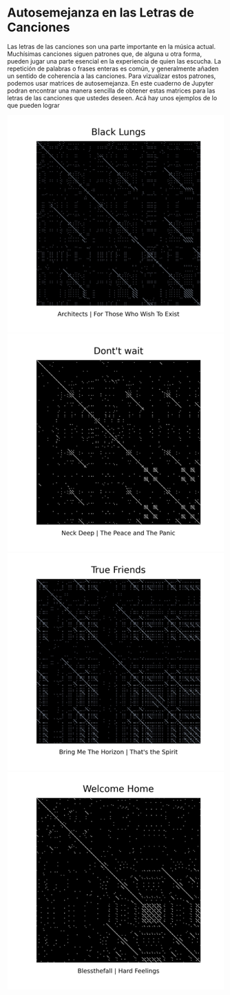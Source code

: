 # Autosemejanza en las Letras de Canciones

Las letras de las canciones son una parte importante en la música actual. Muchísimas canciones siguen patrones que, de alguna u otra forma, pueden jugar una parte esencial en la experiencia de quien las escucha. La repetición de palabras o frases enteras es común, y generalmente añaden un sentido de coherencia a las canciones. Para vizualizar estos patrones, podemos usar matrices de autosemejanza. En este cuaderno de Jupyter podran encontrar una manera sencilla de obtener estas matrices para las letras de las canciones que ustedes deseen. Acá hay unos ejemplos de lo que pueden lograr 

![Black Lungs de Architects](./plots/black_lungs.jpg)
![Don't Wait de Neck Deep](./plots/dont_wait.jpg)
![True Friends de Bring Me The Horizon](./plots/true_friends.jpg)
![Welcome Home de Blessthefall](./plots/welcome_home.jpg)